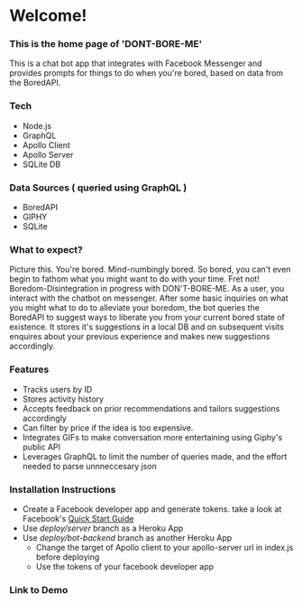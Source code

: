 # Welcome!
### This is the home page of 'DONT-BORE-ME'
This is a chat bot app that integrates with Facebook Messenger and provides prompts for things to do when you're bored, based on data from the BoredAPI.

### Tech
* Node.js
* GraphQL
* Apollo Client
* Apollo Server
* SQLite DB

### Data Sources ( queried using GraphQL )
* BoredAPI
* GIPHY
* SQLite

### What to expect?

Picture this. You're bored. Mind-numbingly bored. So bored, you can't even begin to fathom what you might want to do with your time. Fret not! Boredom-Disintegration in progress with DON'T-BORE-ME. As a user, you interact with the chatbot on messenger. After some basic inquiries on what you might what to do to alleviate your boredom, the bot queries the BoredAPI to suggest ways to liberate you from your current bored state of existence. It stores it's suggestions in a local DB and on subsequent visits enquires about your previous experience and makes new suggestions accordingly.

### Features
* Tracks users by ID 
* Stores activity history
* Accepts feedback on prior recommendations and tailors suggestions accordingly
* Can filter by price if the idea is too expensive.
* Integrates GIFs to make conversation more entertaining using Giphy's public API
* Leverages GraphQL to limit the number of queries made, and the effort needed to parse unnneccesary json



### Installation Instructions
* Create a Facebook developer app and generate tokens. take a look at Facebook's [Quick Start Guide](https://developers.facebook.com/docs/messenger-platform/guides/quick-start) 
* Use _deploy/server_ branch as a Heroku App
* Use _deploy/bot-backend_ branch as another Heroku App
  * Change the target of Apollo client to your apollo-server url in index.js before deploying
  * Use the tokens of your facebook developer app




### Link to Demo
